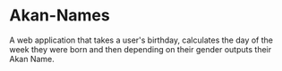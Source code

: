 # Akan-Names
A web application that takes a user's birthday, calculates the day of the week they were born and then depending on their gender outputs their Akan Name. 
